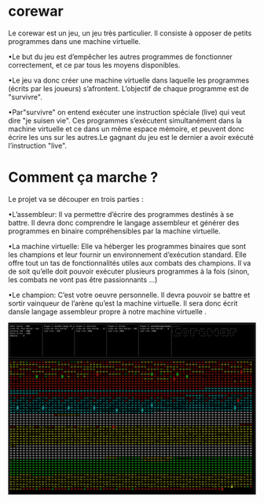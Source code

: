# corewar

Le corewar est un jeu, un jeu très particulier.
Il consiste à opposer de petits programmes dans une machine virtuelle.

  •Le but du jeu est d’empêcher les autres programmes de fonctionner correctement, et ce par tous les moyens disponibles.

  •Le jeu va donc créer une machine virtuelle dans laquelle les programmes (écrits par les joueurs) s’afrontent. L’objectif de chaque programme est de "survivre".

  •Par"survivre" on entend exécuter une instruction spéciale (live) qui veut dire "je suisen vie".
Ces programmes s’exécutent simultanément dans la machine virtuelle et ce dans un même espace mémoire, et peuvent donc écrire les uns sur les autres.Le gagnant du jeu est le dernier a avoir exécuté l’instruction "live".

# Comment ça marche ?
Le projet va se découper en trois parties :

  •L’assembleur: Il va permettre d’écrire des programmes destinés à se battre. Il devra donc comprendre le langage assembleur et générer des programmes en binaire compréhensibles par la machine virtuelle.

  •La machine virtuelle: Elle va héberger les programmes binaires que sont les champions et leur fournir un environnement d’exécution standard. Elle offre tout un tas de fonctionnalités utiles aux combats des champions. Il va de soit qu’elle doit pouvoir exécuter plusieurs programmes à la fois (sinon, les combats ne vont pas être passionnants ...)

  •Le champion: C’est votre oeuvre personnelle. Il devra pouvoir se battre et sortir vainqueur de l’arène qu’est la machine virtuelle. Il sera donc écrit dansle langage assembleur propre à notre machine virtuelle .
  
![alt text](https://github.com/GentleOrea/corewar/blob/master/screenshot/exemple.png)
